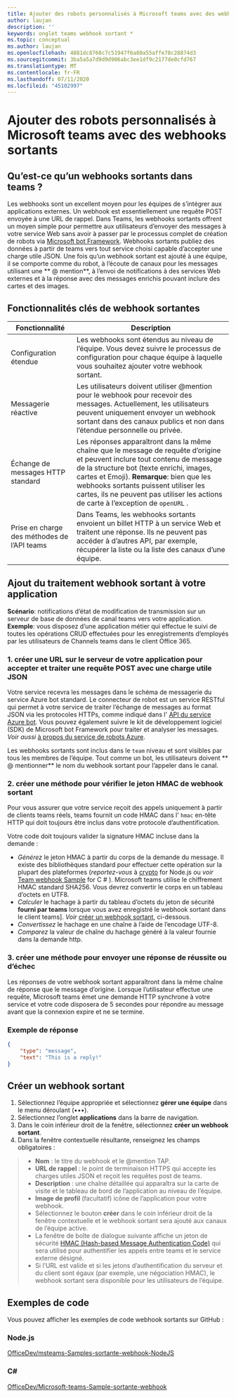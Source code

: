 ```yaml
---
title: Ajouter des robots personnalisés à Microsoft teams avec des webhooks sortants
author: laujan
description: ''
keywords: onglet teams webhook sortant *
ms.topic: conceptual
ms.author: laujan
ms.openlocfilehash: 4881dc8768c7c51947f6a80a55affe78c28874d3
ms.sourcegitcommit: 3ba5a5a7d9d9d906abc3ee1df9c2177de0cfd767
ms.translationtype: MT
ms.contentlocale: fr-FR
ms.lasthandoff: 07/11/2020
ms.locfileid: "45102997"
---
```

# <a name="add-custom-bots-to-microsoft-teams-with-outgoing-webhooks"></a>Ajouter des robots personnalisés à Microsoft teams avec des webhooks sortants

## <a name="what-are-outgoing-webhooks-in-teams"></a>Qu’est-ce qu’un webhooks sortants dans teams ?

Les webhooks sont un excellent moyen pour les équipes de s’intégrer aux applications externes. Un webhook est essentiellement une requête POST envoyée à une URL de rappel. Dans Teams, les webhooks sortants offrent un moyen simple pour permettre aux utilisateurs d’envoyer des messages à votre service Web sans avoir à passer par le processus complet de création de robots via [Microsoft bot Framework](https://dev.botframework.com/). Webhooks sortants publiez des données à partir de teams vers tout service choisi capable d’accepter une charge utile JSON. Une fois qu’un webhook sortant est ajouté à une équipe, il se comporte comme du robot, à l’écoute de canaux pour les messages utilisant une ** \@ mention**, à l’envoi de notifications à des services Web externes et à la réponse avec des messages enrichis pouvant inclure des cartes et des images.

## <a name="outgoing-webhook-key-features"></a>Fonctionnalités clés de webhook sortantes

| Fonctionnalité | Description |
| ------- | ----------- |
| Configuration étendue| Les webhooks sont étendus au niveau de l’équipe. Vous devez suivre le processus de configuration pour chaque équipe à laquelle vous souhaitez ajouter votre webhook sortant. |
| Messagerie réactive| Les utilisateurs doivent utiliser @mention pour le webhook pour recevoir des messages. Actuellement, les utilisateurs peuvent uniquement envoyer un webhook sortant dans des canaux publics et non dans l’étendue personnelle ou privée. |
|Échange de messages HTTP standard|Les réponses apparaîtront dans la même chaîne que le message de requête d’origine et peuvent inclure tout contenu de message de la structure bot (texte enrichi, images, cartes et Emoji). **Remarque**: bien que les webhooks sortants puissent utiliser les cartes, ils ne peuvent pas utiliser les actions de carte à l’exception de `openURL` .|
| Prise en charge des méthodes de l’API teams|Dans Teams, les webhooks sortants envoient un billet HTTP à un service Web et traitent une réponse. Ils ne peuvent pas accéder à d’autres API, par exemple, récupérer la liste ou la liste des canaux d’une équipe.|

## <a name="adding-outgoing-webhook-processing-to-your-app"></a>Ajout du traitement webhook sortant à votre application

**Scénario**: notifications d’état de modification de transmission sur un serveur de base de données de canal teams vers votre application.  
**Exemple**: vous disposez d’une application métier qui effectue le suivi de toutes les opérations CRUD effectuées pour les enregistrements d’employés par les utilisateurs de Channels teams dans le client Office 365.

### <a name="1-create-a-url-on-your-apps-server-to-accept-and-process-a-post-request-with-a-json-payload"></a>1. créer une URL sur le serveur de votre application pour accepter et traiter une requête POST avec une charge utile JSON

Votre service recevra les messages dans le schéma de messagerie du service Azure bot standard. Le connecteur de robot est un service RESTful qui permet à votre service de traiter l’échange de messages au format JSON via les protocoles HTTPs, comme indiqué dans l' [API du service Azure bot](/bot-framework/rest-api/bot-framework-rest-connector-api-reference). Vous pouvez également suivre le kit de développement logiciel (SDK) de Microsoft bot Framework pour traiter et analyser les messages. *Voir aussi*  [à propos du service de robots Azure](/azure/bot-service/bot-service-overview-introduction?view=azure-bot-service-4.0).

Les webhooks sortants sont inclus dans le `team` niveau et sont visibles par tous les membres de l’équipe. Tout comme un bot, les utilisateurs doivent ** \@ mentionner** le nom du webhook sortant pour l’appeler dans le canal.

### <a name="2-create-a-method-to-verify-the-outgoing-webhook-hmac-token"></a>2. créer une méthode pour vérifier le jeton HMAC de webhook sortant

Pour vous assurer que votre service reçoit des appels uniquement à partir de clients teams réels, teams fournit un code HMAC dans l' `hmac` en-tête HTTP qui doit toujours être inclus dans votre protocole d’authentification.

Votre code doit toujours valider la signature HMAC incluse dans la demande :

* *Générez* le jeton HMAC à partir du corps de la demande du message. Il existe des bibliothèques standard pour effectuer cette opération sur la plupart des plateformes (*reportez-vous* à [crypto](https://nodejs.org/api/crypto.html#crypto_crypto) for Node.js ou *voir* [Team webhook Sample](https://github.com/OfficeDev/microsoft-teams-sample-outgoing-webhook/blob/23eb61da5a18634d51c5247944843da9abed01b6/WebhookSampleBot/Models/AuthProvider.cs) for C \# ). Microsoft teams utilise le chiffrement HMAC standard SHA256. Vous devrez convertir le corps en un tableau d’octets en UTF8.
* *Calculer* le hachage à partir du tableau d’octets du jeton de sécurité **fourni par teams** lorsque vous avez enregistré le webhook sortant dans le client teams]. *Voir* [créer un webhook sortant](#create-an-outgoing-webhook), ci-dessous.
* *Convertissez* le hachage en une chaîne à l’aide de l’encodage UTF-8.
* *Comparez* la valeur de chaîne du hachage généré à la valeur fournie dans la demande http.

### <a name="3-create-a-method-to-send-a-success-or-failure-response"></a>3. créer une méthode pour envoyer une réponse de réussite ou d’échec

Les réponses de votre webhook sortant apparaîtront dans la même chaîne de réponse que le message d’origine. Lorsque l’utilisateur effectue une requête, Microsoft teams émet une demande HTTP synchrone à votre service et votre code disposera de 5 secondes pour répondre au message avant que la connexion expire et ne se termine.

### <a name="example-response"></a>Exemple de réponse

```json
{
    "type": "message",
    "text": "This is a reply!"
}
```

## <a name="create-an-outgoing-webhook"></a>Créer un webhook sortant

1. Sélectionnez l’équipe appropriée et sélectionnez **gérer une équipe** dans le menu déroulant (&#8226;&#8226;&#8226;).
1. Sélectionnez l’onglet **applications** dans la barre de navigation.
1. Dans le coin inférieur droit de la fenêtre, sélectionnez **créer un webhook sortant**.
1. Dans la fenêtre contextuelle résultante, renseignez les champs obligatoires :

>* **Nom** : le titre du webhook et le @mention TAP.
>* **URL de rappel** : le point de terminaison HTTPS qui accepte les charges utiles JSON et reçoit les requêtes post de teams.
>* **Description** : une chaîne détaillée qui apparaîtra sur la carte de visite et le tableau de bord de l’application au niveau de l’équipe.
>* **Image de profil** (facultatif) icône de l’application pour votre webhook.
>* Sélectionnez le bouton **créer** dans le coin inférieur droit de la fenêtre contextuelle et le webhook sortant sera ajouté aux canaux de l’équipe active.
>* La fenêtre de boîte de dialogue suivante affiche un jeton de sécurité [HMAC (Hash-based Message Authentication Code)](https://security.stackexchange.com/questions/20129/how-and-when-do-i-use-hmac/20301) qui sera utilisé pour authentifier les appels entre teams et le service externe désigné.
>* Si l’URL est valide et si les jetons d’authentification du serveur et du client sont égaux (par exemple, une négociation HMAC), le webhook sortant sera disponible pour les utilisateurs de l’équipe.

## <a name="code-samples"></a>Exemples de code

Vous pouvez afficher les exemples de code webhook sortants sur GitHub :

### <a name="nodejs"></a>Node.js

[OfficeDev/msteams-Samples-sortante-webhook-NodeJS](https://github.com/OfficeDev/msteams-samples-outgoing-webhook-nodejs)

### <a name="c"></a>C\#

[OfficeDev/Microsoft-teams-Sample-sortante-webhook](https://github.com/OfficeDev/microsoft-teams-sample-outgoing-webhook)
